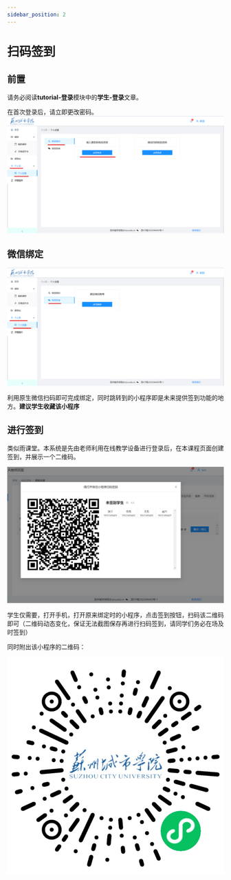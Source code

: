 ```yaml
---
sidebar_position: 2
---
```


# 扫码签到


## 前置
请务必阅读**tutorial-登录**模块中的**学生-登录**文章。

在首次登录后，请立即更改密码。
![如图所示](./img/5.png)

## 微信绑定

![如图所示](./img/6.png)

利用原生微信扫码即可完成绑定，同时跳转到的小程序即是未来提供签到功能的地方。**建议学生收藏该小程序**

## 进行签到


类似雨课堂。本系统是先由老师利用在线教学设备进行登录后，在本课程页面创建签到，并展示一个二维码。

![如图所示](./img/17.png)

学生仅需要，打开手机，打开原来绑定时的小程序，点击签到按钮，扫码该二维码即可（二维码动态变化，保证无法截图保存再进行扫码签到，请同学们务必在场及时签到）


同时附出该小程序的二维码：

![如图所示](./img/a.jpg)